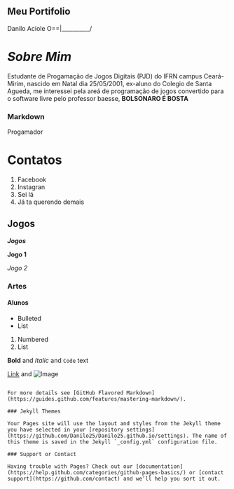 ## Meu Portifolio
Danilo Aciole O==|__________/
# ***Sobre Mim***
Estudante de Progamação de Jogos Digitais (PJD) do IFRN campus Ceará- Mirim, nascido em Natal dia 25/05/2001, ex-aluno do Colegio de Santa Agueda, me interessei pela areá de programação de jogos convertido para o software livre pelo professor baesse, ****BOLSONARO É BOSTA****
### Markdown
Progamador

# Contatos
1. Facebook
2. Instagran
3. Sei lá
4. Já ta querendo demais
## Jogos
_**Jogos**_

**Jogo 1**

_Jogo 2_
### Artes

#### Alunos

- Bulleted
- List

1. Numbered
2. List

**Bold** and _Italic_ and `Code` text

[Link](url) and ![Image](src)
```

For more details see [GitHub Flavored Markdown](https://guides.github.com/features/mastering-markdown/).

### Jekyll Themes

Your Pages site will use the layout and styles from the Jekyll theme you have selected in your [repository settings](https://github.com/Danilo25/Danilo25.github.io/settings). The name of this theme is saved in the Jekyll `_config.yml` configuration file.

### Support or Contact

Having trouble with Pages? Check out our [documentation](https://help.github.com/categories/github-pages-basics/) or [contact support](https://github.com/contact) and we’ll help you sort it out.
